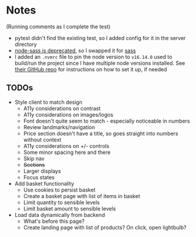 # Notes

(Running comments as I complete the test)

- pytest didn't find the existing test, so I added config for it in the server directory
- [node-sass is deprecated](https://www.npmjs.com/package/node-sass), so I swapped it for [sass](https://www.npmjs.com/package/sass)
- I added an `.nvmrc` file to pin the node version to `v16.14.0` used to build/run the project since I have multiple node versions installed. See [their GitHub repo](https://github.com/nvm-sh/nvm) for instructions on how to set it up, if needed 


## TODOs

- Style client to match design
  - A11y considerations on contrast
  - A11y considerations on images/logos
  - Font doesn't quite seem to match - especially noticeable in numbers
  - Review landmarks/navigation
  - Price section doesn't have a title, so goes straight into numbers without context
  - A11y considerations on +/- controls
  - Some minor spacing here and there
  - Skip nav
  - ~~Sections~~
  - Larger displays
  - Focus states
- Add basket functionality
  - Use cookies to persist basket
  - Create a basket page with list of items in basket
  - Limit quantity to sensible levels
  - Limit basket amount to sensible levels
- Load data dynamically from backend
  - What's before this page?
  - Create landing page with list of products? On click, open lightbulb?
